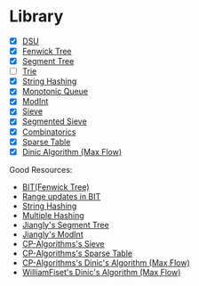 # Library

- [x] [DSU](DSU.cpp)
- [x] [Fenwick Tree](Fenwick-Tree.cpp)
- [x] [Segment Tree](Segment-Tree.cpp)
- [ ] [Trie](Trie.cpp)
- [x] [String Hashing](String-Hashing.cpp)
- [x] [Monotonic Queue](Monotonic-Queue.cpp)
- [x] [ModInt](ModInt.cpp)
- [x] [Sieve](Sieve.cpp)
- [x] [Segmented Sieve](Segmented-Sieve.cpp)
- [x] [Combinatorics](PnC.cpp)
- [x] [Sparse Table](RMQ.cpp)
- [x] [Dinic Algorithm (Max Flow)](Dinic.cpp)

Good Resources:
- [BIT(Fenwick Tree)](https://cp-algorithms.com/data_structures/fenwick.html#3-range-updates-and-range-queries)
- [Range updates in BIT](https://stackoverflow.com/questions/27875691/need-a-clear-explanation-of-range-updates-and-range-queries-binary-indexed-tree/27877427#27877427)
- [String Hashing](https://cp-algorithms.com/string/string-hashing.html#calculation-of-the-hash-of-a-string)
- [Multiple Hashing](https://github.com/ShahjalalShohag/code-library/blob/11dc4e0c3e0041d333441ad7a085f3a445dff2fd/Strings/String%20Hashing.cpp)
- [Jiangly's Segment Tree](https://codeforces.com/contest/1726/submission/171187552)
- [Jiangly's ModInt](https://codeforces.com/contest/1726/submission/171187552)
- [CP-Algorithms's Sieve](https://cp-algorithms.com/algebra/sieve-of-eratosthenes.html)
- [CP-Algorithms's Sparse Table](https://cp-algorithms.com/data_structures/sparse-table.html)
- [CP-Algorithms's Dinic's Algorithm (Max Flow)](https://cp-algorithms.com/graph/dinic.html#implementation)
- [WilliamFiset's Dinic's Algorithm (Max Flow)](https://www.youtube.com/watch?v=M6cm8UeeziI)